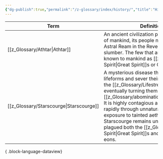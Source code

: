 ```yaml
---
{"dg-publish":true,"permalink":"/z-glossary/index/history/","title":"History","contentClasses":"h-line hr-no-icon","tags":["GlossaryIndex/Topic"],"dgShowInlineTitle":true,"noteIcon":""}
---
```



| Term                                       | Definition                                                                                                                                                                                                                                                                                                                                                                       | Topic                                                                                                       | Related                                                                                                                                                     |
| ------------------------------------------ | -------------------------------------------------------------------------------------------------------------------------------------------------------------------------------------------------------------------------------------------------------------------------------------------------------------------------------------------------------------------------------- | ----------------------------------------------------------------------------------------------------------- | ----------------------------------------------------------------------------------------------------------------------------------------------------------- |
| [[z_Glossary/Athtar\|Athtar]]           | An ancient civilization predate the history of mankind, its people now reside in the Astral Ream in the Reverie in a permanent slumber. The few that are awake are known to mankind as [[z_Glossary/Great Spirit\|Great Spirit]]s or Gods.                                                                                                                                                                | <ul><li>[[z_Glossary/Index/History.md\\|History]]</li></ul>                                                 | <ul><li>[[z_Glossary.md\\|BACK TO INDEX]]</li><li>[[z_Glossary/Great Spirit.md\\|Great Spirit]]</li><li>[[z_Glossary/Lifestream.md\\|Lifestream]]</li></ul> |
| [[z_Glossary/Starscourge\|Starscourge]] | A mysterious disease that infects lifeforms and sever their connection with the [[z_Glossary/Lifestream\|Lifestream]], eventually turning them into powerful [[z_Glossary/abomination\|abomination]]s. It is highly contagious and spreads rapidly through unnatural use of magic or exposure to tainted aether. The origin of Starscourge remains unknown, but it has plagued both the [[z_Glossary/Great Spirit\|Great Spirit]]s and mankind for eons. | <ul><li>[[z_Glossary/Index/History.md\\|History]]</li><li>[[z_Glossary/Index/Occult.md\\|Occult]]</li></ul> | <ul><li>[[z_Glossary.md\\|BACK TO INDEX]]</li></ul>                                                                                                         |

{ .block-language-dataview}